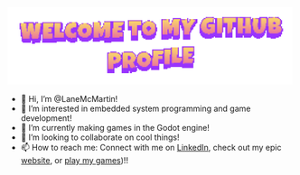 ![image](welcome_pixelated.gif)

- 👋 Hi, I’m @LaneMcMartin!
- 👀 I’m interested in embedded system programming and game development!
- 🌱 I’m currently making games in the Godot engine!
- 💞️ I’m looking to collaborate on cool things!
- 📫 How to reach me: Connect with me on [LinkedIn](https://www.linkedin.com/in/lanemcmartin/), check out my epic [website](https://lanemcmartin.github.io/), or [play my games](https://lanemcmartin.itch.io/))!!

<!---
LaneMcMartin/LaneMcMartin is a ✨ special ✨ repository because its `README.md` (this file) appears on your GitHub profile.
You can click the Preview link to take a look at your changes.
--->
